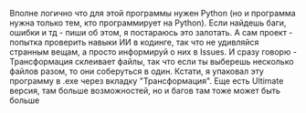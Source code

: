 Вполне логично что для этой программы нужен Python (но и программа нужна только тем, кто программирует на Python).
Если найдешь баги, ошибки и тд - пиши об этом, я постараюсь это залотать.
А сам проект - попытка проверить навыки ИИ в кодинге, так что не удивляйся странным вещам, а просто информируй о них в Issues.
И сразу говорю - Трансформация склеивает файлы, так что если ты выберешь несколько файлов разом, то они соберуться в один.
Кстати, я упаковал эту программу в .exe через вкладку "Трансформация".
Еще есть Ultimate версия, там больше возможностей, но и багов там тоже может быть больше
